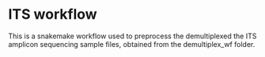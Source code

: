 # ITS workflow
This is a snakemake workflow used to preprocess the demultiplexed the ITS amplicon sequencing 
sample files, obtained from the demultiplex_wf folder.
